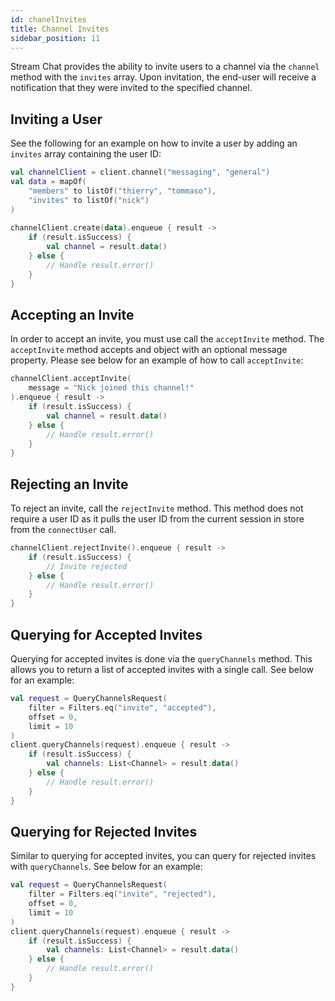 ```yaml
---
id: chanelInvites
title: Channel Invites
sidebar_position: 11
---
```

Stream Chat provides the ability to invite users to a channel via the `channel` method with the `invites` array. Upon invitation, the end-user will receive a notification that they were invited to the specified channel.

## Inviting a User

See the following for an example on how to invite a user by adding an `invites` array containing the user ID:

```kotlin
val channelClient = client.channel("messaging", "general") 
val data = mapOf( 
    "members" to listOf("thierry", "tommaso"), 
    "invites" to listOf("nick") 
) 
 
channelClient.create(data).enqueue { result -> 
    if (result.isSuccess) { 
        val channel = result.data() 
    } else { 
        // Handle result.error() 
    } 
}
```

## Accepting an Invite
In order to accept an invite, you must use call the `acceptInvite` method. The `acceptInvite` method accepts and object with an optional message property. Please see below for an example of how to call `acceptInvite`:

```kotlin
channelClient.acceptInvite( 
    message = "Nick joined this channel!" 
).enqueue { result -> 
    if (result.isSuccess) { 
        val channel = result.data() 
    } else { 
        // Handle result.error() 
    } 
}
```

## Rejecting an Invite
To reject an invite, call the `rejectInvite` method. This method does not require a user ID as it pulls the user ID from the current session in store from the `connectUser` call.

```kotlin
channelClient.rejectInvite().enqueue { result ->  
    if (result.isSuccess) {  
        // Invite rejected  
    } else {  
        // Handle result.error()  
    }  
}
```

## Querying for Accepted Invites
Querying for accepted invites is done via the `queryChannels` method. This allows you to return a list of accepted invites with a single call. See below for an example:

```kotlin
val request = QueryChannelsRequest( 
    filter = Filters.eq("invite", "accepted"), 
    offset = 0, 
    limit = 10 
) 
client.queryChannels(request).enqueue { result -> 
    if (result.isSuccess) { 
        val channels: List<Channel> = result.data() 
    } else { 
        // Handle result.error() 
    } 
}
```

## Querying for Rejected Invites
Similar to querying for accepted invites, you can query for rejected invites with `queryChannels`. See below for an example:

```kotlin
val request = QueryChannelsRequest( 
    filter = Filters.eq("invite", "rejected"), 
    offset = 0, 
    limit = 10 
) 
client.queryChannels(request).enqueue { result -> 
    if (result.isSuccess) { 
        val channels: List<Channel> = result.data() 
    } else { 
        // Handle result.error() 
    } 
}
```

